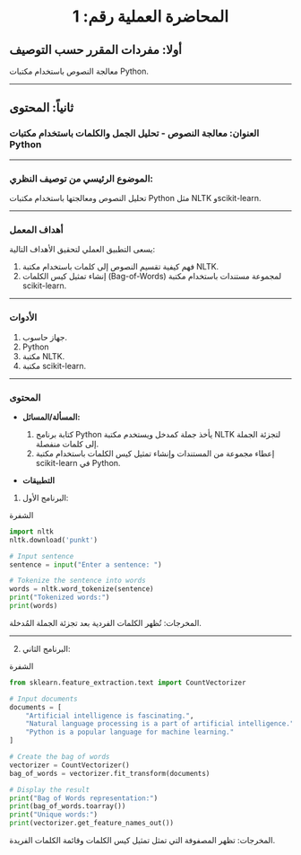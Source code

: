 <h1 style="text-align: center;">المحاضرة العملية رقم: 1</h1>

## أولا: مفردات المقرر حسب التوصيف

معالجة النصوص باستخدام مكتبات Python.

---

## ثانياً: المحتوى

### العنوان: معالجة النصوص - تحليل الجمل والكلمات باستخدام مكتبات Python

---

### الموضوع الرئيسي من توصيف النظري:

تحليل النصوص ومعالجتها باستخدام مكتبات Python مثل NLTK وscikit-learn.

---

### أهداف المعمل

يسعى التطبيق العملي لتحقيق الأهداف التالية:

1. فهم كيفية تقسيم النصوص إلى كلمات باستخدام مكتبة NLTK.
1. إنشاء تمثيل كيس الكلمات (Bag-of-Words) لمجموعة مستندات باستخدام مكتبة scikit-learn.

---

### الأدوات

1. جهاز حاسوب.
1. Python
1. مكتبة NLTK.
1. مكتبة scikit-learn.

---

### المحتوى

- **المسألة/المسائل:**

  1. كتابة برنامج Python يأخذ جملة كمدخل ويستخدم مكتبة NLTK لتجزئة الجملة إلى كلمات منفصلة.
  1. إعطاء مجموعة من المستندات وإنشاء تمثيل كيس الكلمات باستخدام مكتبة scikit-learn في Python.

- **التطبيقات**

1. البرنامج الأول:

الشفرة

```python
import nltk
nltk.download('punkt')

# Input sentence
sentence = input("Enter a sentence: ")

# Tokenize the sentence into words
words = nltk.word_tokenize(sentence)
print("Tokenized words:")
print(words)
```

المخرجات: تُظهر الكلمات الفردية بعد تجزئة الجملة المُدخلة.

---

2. البرنامج الثاني:

الشفرة

```python
from sklearn.feature_extraction.text import CountVectorizer

# Input documents
documents = [
    "Artificial intelligence is fascinating.",
    "Natural language processing is a part of artificial intelligence.",
    "Python is a popular language for machine learning."
]

# Create the bag of words
vectorizer = CountVectorizer()
bag_of_words = vectorizer.fit_transform(documents)

# Display the result
print("Bag of Words representation:")
print(bag_of_words.toarray())
print("Unique words:")
print(vectorizer.get_feature_names_out())
```

المخرجات: تظهر المصفوفة التي تمثل تمثيل كيس الكلمات وقائمة الكلمات الفريدة.
